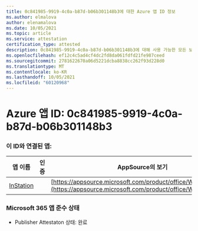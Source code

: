 ```yaml
---
title: 0c841985-9919-4c0a-b87d-b06b301148b3에 대한 Azure 앱 ID 정보
ms.author: elmalova
author: elenamalova
ms.date: 10/05/2021
ms.topic: article
ms.service: attestation
certification_type: attested
description: 0c841985-9919-4c0a-b87d-b06b301148b3에 대해 사용 가능한 모든 보안 및 규정 준수 정보입니다.
ms.openlocfilehash: ef12c4c5ad4cf4dc2fd8da061fdfd21fe987ceed
ms.sourcegitcommit: 2781622670a06d5221dcba8838cc262f93d228d0
ms.translationtype: MT
ms.contentlocale: ko-KR
ms.lasthandoff: 10/05/2021
ms.locfileid: "60120968"
---
```

# <a name="azure-app-id-0c841985-9919-4c0a-b87d-b06b301148b3"></a>Azure 앱 ID: 0c841985-9919-4c0a-b87d-b06b301148b3


### <a name="apps-associated-with-this-id"></a>이 ID와 연결된 앱:
| **앱 이름** | **인증** | **AppSource의 보기** |
|--------------|---------------|-----------------------|
| [InStation](https://docs.microsoft.com/microsoft-365-app-certification/forward/WA200001701) |  | [https://appsource.microsoft.com/product/office/WA200001701](https://appsource.microsoft.com/product/office/WA200001701) |

### <a name="microsoft-365-app-compliance-status"></a>Microsoft 365 앱 준수 상태
- Publisher Attestaton 상태: 완료
